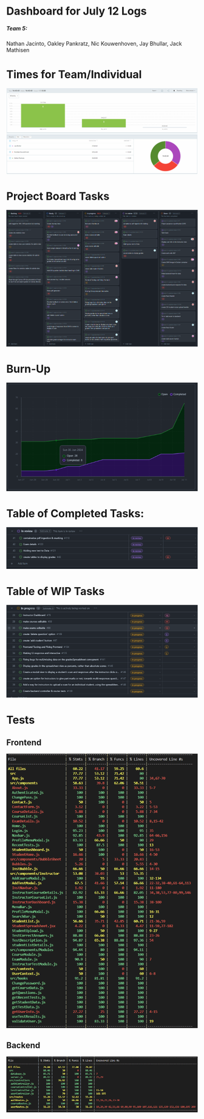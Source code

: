 # Dashboard for July 12 Logs
##### Team 5:
Nathan Jacinto,
Oakley Pankratz, 
Nic Kouwenhoven, 
Jay Bhullar, 
Jack Mathisen


# Times for Team/Individual 
![Timesheet](../logScreenshots/teamTimesheetWeek7.2.png)

# Project Board Tasks
![Kanban](../logScreenshots/kanbanWeek7.2.png)

# Burn-Up
![Burnup](../logScreenshots/burnupWeek7.2.png)

# Table of Completed Tasks:
![Completed_Tasks](../logScreenshots/completedWeek7.2.png)

# Table of WIP Tasks
![WIP_Tasks](../logScreenshots/wipWeek7.2.png)

# Tests
## Frontend
![Frontend Tests](../logScreenshots/frontendTestWeek7.2.png)
## Backend
![Backend Tests](../logScreenshots/backendTestWeek7.2.png)
